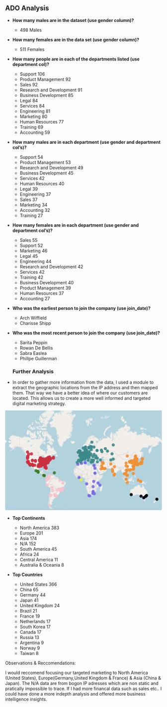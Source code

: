 ## ADO Analysis

- **How many males are in the dataset (use gender column)?**
    
    * 498 Males

- **How many females are in the data set (use gender column)?**
    
    * 511 Females

- **How many people are in each of the departments listed (use department col)?**
    
    * Support	106	
    * Product Management	92	
    * Sales	92	
    * Research and Development	91	
    * Business Development	85	
    * Legal	84	
    * Services	84	
    * Engineering	81	
    * Marketing	80	
    * Human Resources	77	
    * Training	69	
    * Accounting	59	

- **How many males are in each department (use gender and department col’s)?**

    * Support	54	
    * Product Management	53	
    * Research and Development	49	
    * Business Development	45	
    * Services	42	
    * Human Resources	40	
    * Legal	39	
    * Engineering	37	
    * Sales	37	
    * Marketing	34	
    * Accounting	32	
    * Training	27		

- **How many females are in each department (use gender and department col’s)?**

    * Sales	55	
    * Support	52	
    * Marketing	46	
    * Legal	45	
    * Engineering	44	
    * Research and Development	42	
    * Services	42	
    * Training	42	
    * Business Development	40	
    * Product Management	39	
    * Human Resources	37	
    * Accounting	27	

- **Who was the earliest person to join the company (use join_date)?**
  
  *  Arch Wiffield
  * Charisse Shipp

- **Who was the most recent person to join the company (use join_date)?**
    
    * Sarita Peppin
     * Rowan De Bellis
     * Sabra Easlea
     * Phillpe Guillerman
    
   ### Further Analysis 
    
- In order to gather more information from the data, I used a module to extract the geographic locations from the IP address and then mapped them.
That way we have a better idea of where our customers are located. This allows us to create a more well informed and targeted digital marketing strategy. 

![Customer Map by Continent](/pics/map.png)

- **Top Continents**

  * North America          383
  * Europe                 201
  * Asia                   174
  * N/A                    152
  * South America          45
  * Africa                  24
  * Central America        11
  * Australia & Oceania      8
  
 - **Top Countries**

    * United States     366
    * China              65
    * Germany            44
    * Japan              41
    * United Kingdom     24
    * Brazil             21
    * France             19
    * Netherlands        17
    * South Korea        17
    * Canada             17
    * Russia             13
    * Argentina           9
    * Norway              9
    * Taiwan              8
    
Observations & Reccomendations:

I would reccomend focusing our targeted marketing to North America (United States), Europe(Germany,United Kingdom & France) & Asia (China & Japan).
The N/A data are from bogon IP adresses which are non static and pratically impossible to trace.
If I had more financal data such as sales etc.. I could have done a more indepth analysis and offered more business intelligence insights. 


